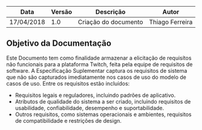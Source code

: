 Data|Versão|Descrição|Autor
-----|------|---------|-------
17/04/2018|1.0|Criação do documento|Thiago Ferreira|

## Objetivo da Documentação
Este Documento tem como finalidade armazenar a elicitação de requisítos não funcionais para a plataforma Twitch, feita pela equipe de requisitos de software. 
A Especificação Suplementar captura os requisitos de sistema que não são capturados imediatamente nos casos de uso do modelo de casos de uso. Entre os requisitos estão incluídos:
* Requisitos legais e reguladores, incluindo padrões de aplicativo.
* Atributos de qualidade do sistema a ser criado, incluindo requisitos de usabilidade, confiabilidade, desempenho e suportabilidade.
* Outros requisitos, como sistemas operacionais e ambientes, requisitos de compatibilidade e restrições de design.

